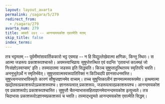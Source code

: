 ```yaml
---
layout: layout_avarta
permalink: /sagara/5/279
redirect_from:
  - /sagara/279
avarta_num: 279
title: आवर्तः २७९ -- आनन्दमयकोश एवात्मेति मतम्
skip_title: false
index_terms: 
---
```


तत्र भट्टमतम् -- 
पूर्वमीमांसावार्तिककारो भट्ट
एवमाह --
न हि विद्युल्लेखेवात्मा क्षणिकः, किन्तु स्थिरः। स आत्मा जडरूपः प्रकाशरूपश्चास्ते। अयमस्याभिप्रायः सुषुप्तेरुत्थित एवं वदन्ति 'एतावन्तं कालमहं
जो निःसंज्ञोऽस्वाप्सम्' इति। तस्मादातमा जडरूप इति सिद्ध्यति।
किञ्च सुषुप्तादुत्थितस्य स्मृतिरपि भवति। अननुभूतेऽर्थे न स्मृतिर्भवेत्।
सुषुप्तावात्मस्वरूपातिरिक्तं न किञ्चिदपि ज्ञानसाधनमस्ति। सुषुप्त्यनन्तरभाविस्मृतेः कारणं सौषुप्तज्ञानमेव वाच्यम्। तच्च सुषुप्तिकालीनं ज्ञानमात्मस्वरूपमेव। इत्थमात्मा खद्योतवत्प्रकाशरूपोऽप्रकाशरूपश्च। ज्ञानरूपत्वात्
प्रकाशरूपः, जडरूपत्वादप्रकाशरूपश्च। आनन्दमयकोश एव प्रकाशरूपोऽ प्रकाशरूपश्चास्ति। सुषुप्तौ चैतन्याभाससहिताज्ञानमेवानन्दमयकोश
इत्युच्यते। तत्र चिदाभासः प्रकाशरूपोऽज्ञानमप्रकाशरूपं च भवति।
तस्माद्भट्टमते आनन्दमयकोश एवात्मेति सिद्धम्।
